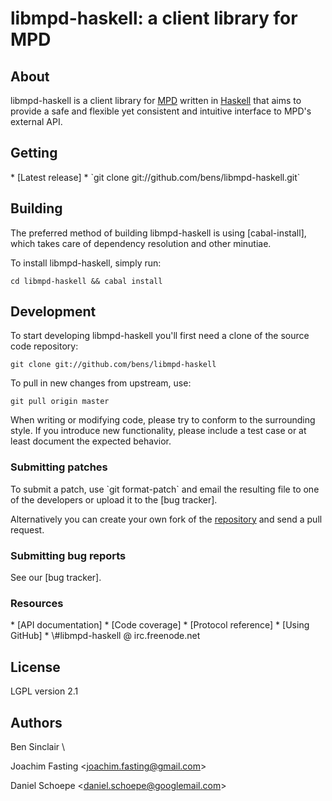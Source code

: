 <h1>libmpd-haskell: a client library for MPD</h1>

<h2 id="about">About</h2>

libmpd-haskell is a client library for [MPD] written in
[Haskell] that aims to provide a safe and flexible yet consistent and
intuitive interface to MPD's external API.

[MPD]: http://www.musicpd.org
[Haskell]: http://www.haskell.org

<h2 id="getting">Getting</h2>
* [Latest release]
* `git clone git://github.com/bens/libmpd-haskell.git`

[Latest release]: http://hackage.haskell.org/package/libmpd
[GIT repository]: git://github.com/bens/libmpd-haskell.git

<h2 id="building">Building</h2>
The preferred method of building libmpd-haskell is using [cabal-install], which
takes care of dependency resolution and other minutiae.

To install libmpd-haskell, simply run:

`cd libmpd-haskell && cabal install`

[cabal-install]: http://hackage.haskell.org/package/cabal-install

<h2 id="development">Development</h2>

To start developing libmpd-haskell you'll first need a clone of the
source code repository:

`git clone git://github.com/bens/libmpd-haskell`

To pull in new changes from upstream, use:

`git pull origin master`

When writing or modifying code, please try to conform to the
surrounding style. If you introduce new functionality, please include
a test case or at least document the expected behavior.

<h3 id="submitting">Submitting patches</h3>
To submit a patch, use `git format-patch` and email the resulting
file to one of the developers or upload it to the [bug tracker].

Alternatively you can create your own fork of the [repository]
and send a pull request.

<h3 id="bugs">Submitting bug reports</h3>
See our [bug tracker].

<h3 id="resources">Resources</h3>
* [API documentation]
* [Code coverage]
* [Protocol reference]
* [Using GitHub]
* \#libmpd-haskell @ irc.freenode.net

[bug tracker]: http://trac.haskell.org/libmpd/
[GitHub]: http://www.github.com
[repository]: http://www.github.com/bens/libmpd-haskell
[API documentation]: http://projects.haskell.org/libmpd/doc/
[Code coverage]: http://projects.haskell.org/libmpd/coverage/hpc_index.html
[Protocol reference]: http://www.musicpd.org/doc/protocol/
[Using GitHub]: http://help.github.com

<h2 id="license">License</h2>
LGPL version 2.1

<h2 id="authors">Authors</h2>
Ben Sinclair \<ben.d.sinclair@gmail.com\>

Joachim Fasting \<joachim.fasting@gmail.com\>

Daniel Schoepe \<daniel.schoepe@googlemail.com\>

